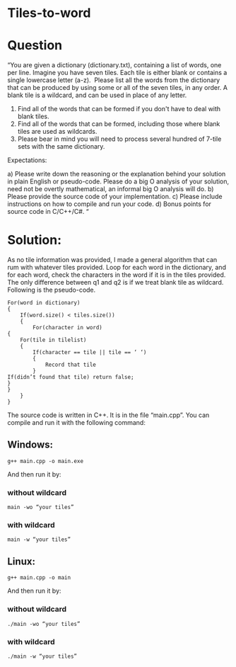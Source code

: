 # Tiles-to-word
# Question
“You are given a dictionary (dictionary.txt), containing a list of words, one per line. Imagine you have seven tiles. Each tile is either blank or contains a single lowercase letter (a-z).  Please list all the words from the dictionary that can be produced by using some or all of the seven tiles, in any order. A blank tile is a wildcard, and can be used in place of any letter.  

1. Find all of the words that can be formed if you don't have to deal with blank tiles. 
2. Find all of the words that can be formed, including those where blank tiles are used as wildcards.
3. Please bear in mind you will need to process several hundred of 7-tile sets with the same dictionary.
 
Expectations:
 
a) Please write down the reasoning or the explanation behind your solution in plain English or pseudo-code. Please do a big O analysis of your solution, need not be overtly mathematical, an informal big O analysis will do.
b) Please provide the source code of your implementation.
c) Please include instructions on how to compile and run your code.
d) Bonus points for source code in C/C++/C#. “

# Solution: 
As no tile information was provided, I made a general algorithm that can rum with whatever tiles provided. Loop for each word in the dictionary, and for each word, check the characters in the word if it is in the tiles provided. The only difference between q1 and q2 is if we treat blank tile as wildcard. Following is the pseudo-code. 
```
For(word in dictionary)
{
	If(word.size() < tiles.size())
	{
		For(character in word)
{
	For(tile in tilelist)
	{
		If(character == tile || tile == ‘ ‘)
		{
			Record that tile
		}
If(didn’t found that tile) return false;
}
}
	}
}
```
The source code is written in C++. It is in the file “main.cpp”. You can compile and run it with the following command:
## Windows:
```
g++ main.cpp -o main.exe
```
And then run it by:
### without wildcard
```
main -wo “your tiles”
```
### with wildcard
```
main -w “your tiles”
```
## Linux:
```
g++ main.cpp -o main
```
And then run it by:
### without wildcard
```
./main -wo “your tiles”
```
### with wildcard
```
./main -w “your tiles”
```

